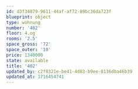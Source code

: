 ```yaml
---
id: d3f34879-9611-44af-af72-89bc36da723f
blueprint: object
type: wohnung
number: '402'
floor: 4.og
rooms: '2.5'
space_gross: '72'
space_outer: '10'
price: 1340000
state: available
title: '402'
updated_by: c2f8321e-be41-4d83-b9ee-8136dba46b39
updated_at: 1716454741
---
```

